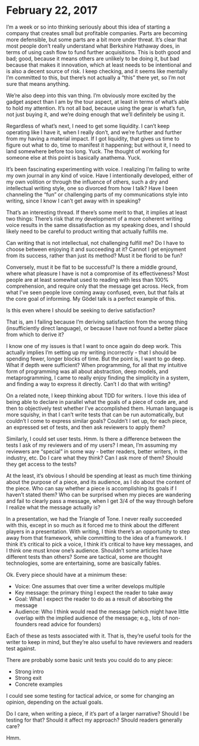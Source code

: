 # February 22, 2017
I’m a week or so into thinking seriously about this idea of starting a company that creates small but profitable companies. Parts are becoming more defensible, but some parts are a bit more under threat. It’s clear that most people don’t really understand what Berkshire Hathaway does, in terms of using cash flow to fund further acquisitions. This is both good and bad; good, because it means others are unlikely to be doing it, but bad because that makes it innovation, which at least needs to be intentional and is also a decent source of risk. I keep checking, and it seems like mentally I’m committed to this, but there’s not actually a “this” there yet, so I’m not sure that means anything.

We’re also deep into this van thing. I’m obviously more excited by the gadget aspect than I am by the tour aspect, at least in terms of what’s able to hold my attention. It’s not all bad, because using the gear is what’s fun, not just buying it, and we’re doing enough that we’ll definitely be using it.

Regardless of what’s next, I need to get some liquidity. I can’t keep operating like I have it, when I really don’t, and we’re further and further from my having a material impact. If I got liquidity, that gives us time to figure out what to do, time to manifest it happening; but without it, I need to land somewhere before too long. Yuck. The thought of working for someone else at this point is basically anathema. Yuck.

It’s been fascinating experimenting with voice. I realizing I’m failing to write my own journal in any kind of voice. Have I intentionally developed, either of my own volition or through the influence of others, such a dry and intellectual writing style, one so divorced from how I talk? Have I been channeling the “fun” or challenging parts of my communications style into writing, since I know I can’t get away with in speaking?

That’s an interesting thread. If there’s some merit to that, it implies at least two things: There’s risk that my development of a more coherent writing voice results in the same dissatisfaction as my speaking does, and I should likely need to be careful to product writing that actually fulfills me.

Can writing that is not intellectual, not challenging fulfill me? Do I have to choose between enjoying it and succeeding at it? Cannot I get enjoyment from its success, rather than just its method? Must it be florid to be fun?

Conversely, must it be flat to be successful? Is there a middle ground, where what pleasure I have is not a compromise of its effectiveness? Most people are at least somewhat used to reading with less than 100% comprehension, and require only that the message get across. Heck, from what I’ve seen people love coming away confused, even, but that fails at the core goal of informing.  My Gödel talk is a perfect example of this.

Is this even where I should be seeking to derive satisfaction?

That is, am I failing because I’m deriving satisfaction from the wrong thing (insufficiently direct language), or because I have not found a better place from which to derive it?

I know one of my issues is that I want to once again do deep work. This actually implies I’m setting up my writing incorrectly - that I should be spending fewer, longer blocks of time. But the point is, I want to go deep. What if depth were sufficient? When programming, for all that my intuitive form of programming was all about abstraction, deep models, and metaprogramming, I came to really enjoy finding the simplicity in a system, and finding a way to express it directly. Can’t I do that with writing?

On a related note, I keep thinking about TDD for writers. I love this idea of being able to declare in parallel what the goals of a piece of code are, and then to objectively test whether I’ve accomplished them. Human language is more squishy, in that I can’t write tests that can be run automatically, but couldn’t I come to express similar goals? Couldn’t I set up, for each piece, an expressed set of tests, and then ask reviewers to apply them?

Similarly, I could set user tests. Hmm. Is there a difference between the tests I ask of my reviewers and of my users? I mean, I’m assuming my reviewers are “special” in some way - better readers, better writers, in the industry, etc. Do I care what they think? Can I ask more of them? Should they get access to the tests?

At the least, it’s obvious I should be spending at least as much time thinking about the purpose of a piece, and its audience, as I do about the content of the piece. Who can say whether a piece is accomplishing its goals if I haven’t stated them? Who can be surprised when my pieces are wandering and fail to clearly pass a message, when I get 3/4 of the way through before I realize what the message actually is?

In a presentation, we had the Triangle of Tone. I never really succeeded with this, except in so much as it forced me to think about the different players in a presentation. With writing, I think there’s an opportunity to step away from that framework, while committing to the idea of a framework. I think it’s critical to pick a voice, I think it’s critical to have key messages, and I think one must know one’s audience. Shouldn’t some articles have different tests than others? Some are tactical, some are thought technologies, some are entertaining, some are basically fables.

Ok. Every piece should have at a minimum these:

* Voice: One assumes that over time a writer develops multiple
* Key message: the primary thing I expect the reader to take away
* Goal: What I expect the reader to do as a result of absorbing the message
* Audience: Who I think would read the message (which might have little overlap with the implied audience of the message; e.g., lots of non-founders read advice for founders)

Each of these as tests associated with it. That is, they’re useful tools for the writer to keep in mind, but they’re also useful to have reviewers and readers test against.

There are probably some basic unit tests you could do to any piece:

* Strong intro
* Strong exit
* Concrete examples

I could see some testing for tactical advice, or some for changing an opinion, depending on the actual goals.

Do I care, when writing a piece, if it’s part of a larger narrative? Should I be testing for that? Should it affect my approach? Should readers generally care?

Hmm.